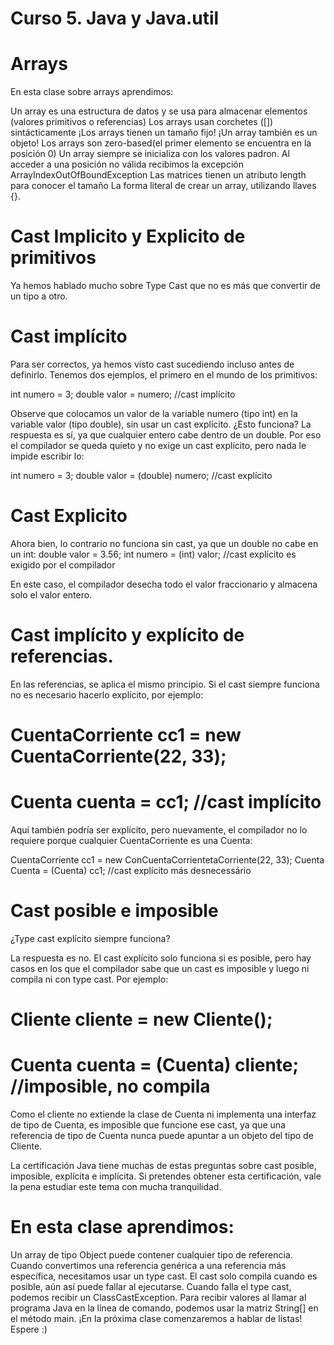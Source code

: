 # Curso 5. Java y Java.util 

# Arrays
En esta clase sobre arrays aprendimos:

Un array es una estructura de datos y se usa para almacenar elementos (valores primitivos o referencias)
Los arrays usan corchetes ([]) sintácticamente
¡Los arrays tienen un tamaño fijo!
¡Un array también es un objeto!
Los arrays son zero-based(el primer elemento se encuentra en la posición 0)
Un array siempre se inicializa con los valores padron.
Al acceder a una posición no válida recibimos la excepción ArrayIndexOutOfBoundException
Las matrices tienen un atributo length para conocer el tamaño
La forma literal de crear un array, utilizando llaves {}.

# Cast Implicito y Explicito de primitivos
Ya hemos hablado mucho sobre Type Cast que no es más que convertir de un tipo a otro.

# Cast implícito

Para ser correctos, ya hemos visto cast sucediendo incluso antes de definirlo. Tenemos dos ejemplos, el primero en el mundo de los primitivos:

int numero = 3;
double valor = numero; //cast implícito

Observe que colocamos un valor de la variable numero (tipo int) en la variable valor (tipo double), sin usar un cast explícito. ¿Esto funciona? La respuesta es sí, ya que cualquier entero cabe dentro de un double. Por eso el compilador se queda quieto y no exige un cast explícito, pero nada le impide escribir lo:

int numero = 3;
double valor = (double) numero; //cast explícito

# Cast Explicito
Ahora bien, lo contrario no funciona sin cast, ya que un double no cabe en un int:
double valor = 3.56;
int numero = (int) valor; //cast explícito es exigido por el compilador

En este caso, el compilador desecha todo el valor fraccionario y almacena solo el valor entero.


# Cast implícito y explícito de referencias.

En las referencias, se aplica el mismo principio. Si el cast siempre funciona no es necesario hacerlo explícito, por ejemplo:
# CuentaCorriente cc1 = new CuentaCorriente(22, 33);
# Cuenta cuenta = cc1; //cast implícito

Aquí también podría ser explícito, pero nuevamente, el compilador no lo requiere porque cualquier CuentaCorriente es una Cuenta:

CuentaCorriente cc1 = new ConCuentaCorrientetaCorriente(22, 33);
Cuenta Cuenta = (Cuenta) cc1; //cast explícito más desnecessário


# Cast posible e imposible
¿Type cast explícito siempre funciona?

La respuesta es no. El cast explícito solo funciona si es posible, pero hay casos en los que el compilador sabe que un cast es imposible y luego ni compila ni con type cast. Por ejemplo:

# Cliente cliente = new Cliente();
# Cuenta cuenta = (Cuenta) cliente; //imposible, no compila

Como el cliente no extiende la clase de Cuenta ni implementa una interfaz de tipo de Cuenta, es imposible que funcione ese cast, ya que una referencia de tipo de Cuenta nunca puede apuntar a un objeto del tipo de Cliente.

La certificación Java tiene muchas de estas preguntas sobre cast posible, imposible, explícita e implícita. Si pretendes obtener esta certificación, vale la pena estudiar este tema con mucha tranquilidad.

# En esta clase aprendimos:

Un array de tipo Object puede contener cualquier tipo de referencia.
Cuando convertimos una referencia genérica a una referencia más específica, necesitamos usar un type cast.
El cast solo compila cuando es posible, aún así puede fallar al ejecutarse.
Cuando falla el type cast, podemos recibir un ClassCastException.
Para recibir valores al llamar al programa Java en la línea de comando, podemos usar la matriz String[] en el método main.
¡En la próxima clase comenzaremos a hablar de listas! Espere :)


















